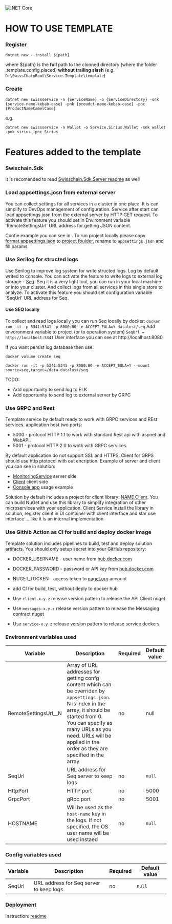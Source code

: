 ![.NET Core](https://github.com/swisschain/Service.Template/workflows/.NET%20Core/badge.svg)

# HOW TO USE TEMPLATE

### Register 
`
dotnet new --install ${path}
`

where ${path} is the **full** path to the clonned directory (where the folder .template.config placed) **without trailing slash** (e.g. `D:\SwissChainRoot\Service.Template\template`)

### Create

`
dotnet new swissservice -n {ServiceName} -o {ServiceDirectory} -snk {service-name-kebab-case} -pnk {proudct-name-kebab-case} -pnc {ProductNameCamelCase}
`

e.g.

`
dotnet new swissservice -n Wallet -o Service.Sirius.Wallet -snk wallet -pnk sirius -pnc Sirius
`
# Features added to the template

### Swischain.Sdk

It is recomended to read [Swisschain.Sdk.Server readme](https://github.com/swisschain/Swisschain.Sdk.Server/blob/master/README.md) as well

### Load appsettings.josn from external server
You can collect settings for all services in a cluster in one place. It is can simplify to DevOps management of configuration.
Service after start can load appsettings.josn from the external server by HTTP GET request.
To activate this feature you should set in Environment variable 'RemoteSettingsUrl' URL address for getting JSON content.

Confie example you can see in []().
To run project locally please copy [format.appsettings.json](https://github.com/swisschain/Service.Template/blob/master/template/format.appsettings.json) to [project foulder](https://github.com/swisschain/Service.Template/tree/master/template/src/Example), rename to `appsettings.json` and fill params

### Use Serilog for structed logs
Use Serilog to improve log system for write structed logs. 
Log by default writed to console.
You can activate the feature to write logs to external log storage - [Seq](https://datalust.co/seq). Seq it is a very light tool, you can run in your local machine or into your cluster. And collect logs from all services in this single store to analyze.
To activate this feature you should set configuration variable 'SeqUrl' URL address for Seq.

#### Use SEQ locally
To collect and read logs locally you can run Seq locally by docker:
`
docker run -it -p 5341:5341 -p 8080:80 -e ACCEPT_EULA=Y datalust/seq
`
Add envoronment variable to project (or to operation system)
`
SeqUrl = http://localhost:5341
`
User interface you can see at http://localhost:8080

If you want persist log database then use:

`
docker volume create seq
`

`
docker run -it -p 5341:5341 -p 8080:80 -e ACCEPT_EULA=Y --mount source=seq,target=/data datalust/seq
`

TODO: 
* Add opportunity to send log to ELK
* Add opportunity to send log to external server by GRPC

### Use GRPC and Rest
Template service by default ready to work with GRPC services and REst services. application host two ports:
* 5000 - protocol HTTP 1.1 to work with standard Rest api with aspnet and WebAPI.
* 5001 - protocol HTTP 2.0 to wotk with GRPC services.

By default application do not support SSL and HTTPS. Client for GRPS should use http ptotocol with out encription.
Example of server and client you can see in solution: 
* [MonitoringService](https://github.com/swisschain/Service.Template/blob/master/template/src/Example/GrpcServices/MonitoringService.cs) server side
* [Client](https://github.com/swisschain/Service.Template/blob/master/template/src/Example.Client/ExampleClient.cs) client side
* [Console app](https://github.com/swisschain/Service.Template/blob/master/template/tests/Example.TestClient/Program.cs) usage example

Solution by default includes a project for client library: [NAME.Client](https://github.com/swisschain/Service.Template/blob/master/template/src/Example.Client/). You can build NuGet and use this library to simplify integration of other microservices with your application. Client Service install the library in solution, register client in DI container with client interface and star use interface ... like it is an internal implementation

### Use Githib Action as CI for build and deploy docker image
Template solution includes pipelines to build, test and deploy solution artifacts.
You should only setup secret into your GitHub repository:
* DOCKER_USERNAME - user name from [hub.docker.com](https://hub.docker.com/)
* DOCKER_PASSWORD - password or API key from [hub.docker.com](https://hub.docker.com/)
* NUGET_TOCKEN - access token to [nuget.org](https://www.nuget.org/) account

* add CI for build, test, without deply to docker hub

* Use `client-x.y.z` release version pattern to release the API Client nuget
* Use `messages-x.y.z` release version pattern to release the Messaging contract nuget
* Use `service-x.y.z` release version pattern to release service dockers

### Environment variables used
|Variable|Description|Required|Default value|
|-------|-------|-------|-------|
|RemoteSettingsUrl__N|Array of URL addresses for getting confg content which can be overriden by `appsettings.json`. N is index in the array, it should be started from 0. You can specify as many URLs as you need. URLs will be applied in the order as they are specified in the array|no|null|
|SeqUrl|URL address for Seq server to keep logs|no|`null`|
|HttpPort|HTTP port|no|5000|
|GrpcPort|gRpc port|no|5001|
|HOSTNAME|Will be used as the `host-name` key in the logs. If not specified, the OS user name will be used instaed|no|`null`|

### Config variables used
|Variable|Description|Required|Default value|
|-------|-------|-------|-------|
|SeqUrl|URL address for Seq server to keep logs|no|`null`|

### Deployment
Instruction: [readme](https://github.com/swisschain/Service.Template/blob/master/template/deployment/kubernetes/readme.md)

